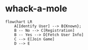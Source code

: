 # whack-a-mole

```mermaid
flowchart LR
    A[Identify User] --> B{Known};
    B -- No --> C[Registration]
    B -- Yes --> D[Fetch User Info]
    C --> E[Join Game]
    D --> E
```
